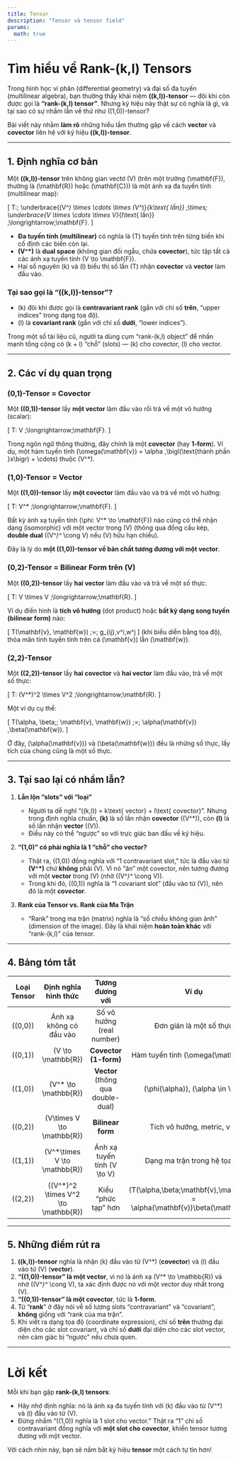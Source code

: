 ```yaml
---
title: Tensor
description: "Tensor và tensor field"
params:
  math: true
---
```


# Tìm hiểu về **Rank-(k,l) Tensors**

Trong hình học vi phân (differential geometry) và đại số đa tuyến (multilinear algebra), bạn thường thấy khái niệm **\((k,l)\)-tensor** — đôi khi còn được gọi là **“rank-(k,l) tensor”**. Nhưng ký hiệu này thật sự có nghĩa là gì, và tại sao có sự nhầm lẫn về thứ như \((1,0)\)-tensor?

Bài viết này nhằm **làm rõ** những hiểu lầm thường gặp về cách **vector** và **covector** liên hệ với ký hiệu **\((k,l)\)-tensor**.

---

## 1. Định nghĩa cơ bản

Một **\((k,l)\)-tensor** trên không gian vectơ \(V\) (trên một trường \(\mathbf{F}\), thường là \(\mathbf{R}\) hoặc \(\mathbf{C}\)) là một ánh xạ đa tuyến tính (multilinear map):

\[
T:\; 
\underbrace{(V^*) \times \cdots \times (V^*)}_{k\text{ lần}}
\;\times\;
\underbrace{V \times \cdots \times V}_{l\text{ lần}}
\;\longrightarrow\;\mathbf{F}.
\]

- **Đa tuyến tính (multilinear)** có nghĩa là \(T\) tuyến tính trên từng biến khi cố định các biến còn lại.  
- **\(V^*\)** là **dual space** (không gian đối ngẫu, chứa **covector**), tức tập tất cả các ánh xạ tuyến tính \(V \to \mathbf{F}\).  
- Hai số nguyên \(k\) và \(l\) biểu thị số lần \(T\) nhận **covector** và **vector** làm đầu vào.

### Tại sao gọi là “\((k,l)\)-tensor”?

- \(k\) đôi khi được gọi là **contravariant rank** (gắn với chỉ số **trên**, “upper indices” trong dạng tọa độ).  
- \(l\) là **covariant rank** (gắn với chỉ số **dưới**, “lower indices”).  

Trong một số tài liệu cũ, người ta dùng cụm “rank-(k,l) object” để nhấn mạnh tổng cộng có \(k + l\) “chỗ” (slots) — \(k\) cho covector, \(l\) cho vector.

---

## 2. Các ví dụ quan trọng

### (0,1)-Tensor = Covector

Một **\((0,1)\)-tensor** lấy **một vector** làm đầu vào rồi trả về một vô hướng (scalar):

\[
T: V \;\longrightarrow\;\mathbf{F}.
\]

Trong ngôn ngữ thông thường, đây chính là một **covector** (hay **1-form**). Ví dụ, một hàm tuyến tính \(\omega(\mathbf{v}) = \alpha \,\bigl(\text{thành phần }x\bigr) + \cdots\) thuộc \(V^*\).

### (1,0)-Tensor = Vector

Một **\((1,0)\)-tensor** lấy **một covector** làm đầu vào và trả về một vô hướng:

\[
T: V^* \;\longrightarrow\;\mathbf{F}.
\]

Bất kỳ ánh xạ tuyến tính \(\phi: V^* \to \mathbf{F}\) nào cũng có thể nhận dạng (isomorphic) với một vector trong \(V\) (thông qua đồng cấu kép, **double dual** \((V^*)^* \cong V\) nếu \(V\) hữu hạn chiều).

Đây là lý do **một \((1,0)\)-tensor về bản chất tương đương với một vector**.

### (0,2)-Tensor = Bilinear Form trên \(V\)

Một **\((0,2)\)-tensor** lấy **hai vector** làm đầu vào và trả về một số thực:

\[
T: V \times V \;\longrightarrow\;\mathbf{R}.
\]

Ví dụ điển hình là **tích vô hướng** (dot product) hoặc **bất kỳ dạng song tuyến (bilinear form)** nào:

\[
T(\mathbf{v}, \mathbf{w}) 
\;=\; 
g_{ij}\,v^i\,w^j
\]
(khi biểu diễn bằng tọa độ), thỏa mãn tính tuyến tính trên cả \(\mathbf{v}\) lẫn \(\mathbf{w}\).

### (2,2)-Tensor

Một **\((2,2)\)-tensor** lấy **hai covector** và **hai vector** làm đầu vào, trả về một số thực:

\[
T: (V^*)^2 \times V^2 \;\longrightarrow\;\mathbf{R}.
\]

Một ví dụ cụ thể:

\[
T(\alpha, \beta;\; \mathbf{v}, \mathbf{w}) \;=\; \alpha(\mathbf{v}) \,\beta(\mathbf{w}).
\]

Ở đây, \(\alpha(\mathbf{v})\) và \(\beta(\mathbf{w})\) đều là những số thực, lấy tích của chúng cũng là một số thực.

---

## 3. Tại sao lại có nhầm lẫn?

1. **Lẫn lộn “slots” với “loại”**  
   - Người ta dễ nghĩ “\((k,l)\) = k\text{ vector} + l\text{ covector}”. Nhưng trong định nghĩa chuẩn, **\(k\)** là số lần nhận **covector** (\(V^*\)), còn **\(l\)** là số lần nhận **vector** (\(V\)).  
   - Điều này có thể “ngược” so với trực giác ban đầu về ký hiệu.

2. **“(1,0)” có phải nghĩa là 1 “chỗ” cho vector?**  
   - Thật ra, \((1,0)\) đồng nghĩa với “1 contravariant slot,” tức là đầu vào từ **\(V^*\)** chứ **không** phải \(V\). Vì nó “ăn” một covector, nên tương đương với một **vector** trong \(V\) (nhờ \((V^*)^* \cong V\)).  
   - Trong khi đó, \((0,1)\) nghĩa là “1 covariant slot” (đầu vào từ \(V\)), nên đó là một **covector**.

3. **Rank của Tensor vs. Rank của Ma Trận**  
   - “Rank” trong ma trận (matrix) nghĩa là “số chiều không gian ảnh” (dimension of the image). Đây là khái niệm **hoàn toàn khác** với “rank-(k,l)” của tensor.

---

## 4. Bảng tóm tắt

| **Loại Tensor** | **Định nghĩa hình thức**                                | **Tương đương với**                  | **Ví dụ**                                                   |
|:---------------:|:-------------------------------------------------------:|:-------------------------------------:|:-----------------------------------------------------------:|
| \((0,0)\)       | Ánh xạ không có đầu vào                                 | Số vô hướng (real number)            | Đơn giản là một số thực                                     |
| \((0,1)\)       | \(V \to \mathbb{R}\)                                    | **Covector (1-form)**                | Hàm tuyến tính \(\omega(\mathbf{v})\)                       |
| \((1,0)\)       | \(V^* \to \mathbb{R}\)                                  | **Vector** (thông qua double-dual)    | \(\phi(\alpha)\), \(\alpha \in V^*\)                         |
| \((0,2)\)       | \(V\times V \to \mathbb{R}\)                            | **Bilinear form**                     | Tích vô hướng, metric, v.v.                                 |
| \((1,1)\)       | \(V^*\times V \to \mathbb{R}\)                          | Ánh xạ tuyến tính \(V \to V\)         | Dạng ma trận trong hệ tọa độ                                |
| \((2,2)\)       | \((V^*)^2 \times V^2 \to \mathbb{R}\)                   | Kiểu “phức tạp” hơn                   | \(T(\alpha,\beta;\mathbf{v},\mathbf{w}) = \alpha(\mathbf{v})\beta(\mathbf{w})\)                  |

---

## 5. Những điểm rút ra

1. **\((k,l)\)-tensor** nghĩa là nhận \(k\) đầu vào từ \(V^*\) (**covector**) và \(l\) đầu vào từ \(V\) (**vector**).  
2. **“\((1,0)\)-tensor” là một vector**, vì nó là ánh xạ \(V^* \to \mathbb{R}\) và nhờ \((V^*)^* \cong V\), ta xác định được nó với một vector duy nhất trong \(V\).  
3. **“\((0,1)\)-tensor” là một covector**, tức là **1-form**.  
4. Từ “**rank**” ở đây nói về số lượng slots “contravariant” và “covariant”, **không** giống với “rank của ma trận”.  
5. Khi viết ra dạng tọa độ (coordinate expression), chỉ số **trên** thường đại diện cho các slot covariant, và chỉ số **dưới** đại diện cho các slot vector, nên cảm giác bị “ngược” nếu chưa quen.

---

# Lời kết

Mỗi khi bạn gặp **rank-(k,l) tensors**:

- Hãy nhớ định nghĩa: nó là ánh xạ đa tuyến tính với \(k\) đầu vào từ \(V^*\) và \(l\) đầu vào từ \(V\).  
- Đừng nhầm “\((1,0)\) nghĩa là 1 slot cho vector.” Thật ra “1” chỉ số contravariant đồng nghĩa với **một slot cho covector**, khiến tensor tương đương với một vector.  

Với cách nhìn này, bạn sẽ nắm bắt ký hiệu **tensor** một cách tự tin hơn!
